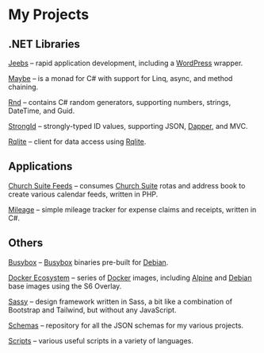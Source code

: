 # My Projects

## .NET Libraries

[Jeebs](https://github.com/bfren/jeebs) – rapid application development, including a [WordPress](https://wordpress.org) wrapper.

[Maybe](https://github.com/bfren/maybe) – is a monad for C# with support for Linq, async, and method chaining.

[Rnd](https://github.com/bfren/rnd) – contains C# random generators, supporting numbers, strings, DateTime, and Guid.

[StrongId](https://github.com/bfren/strongid) – strongly-typed ID values, supporting JSON, [Dapper](https://github.com/DapperLib/Dapper), and MVC.

[Rqlite](https://github.com/bfren/rqlite) – client for data access using [Rqlite](https://rqlite.io).

## Applications

[Church Suite Feeds](https://github.com/bfren/churchsuite-feeds) – consumes [Church Suite](https://churchsuite.com) rotas and address book to create various calendar feeds, written in PHP.

[Mileage](https://github.com/bfren/mileage) – simple mileage tracker for expense claims and receipts, written in C#.

## Others

[Busybox](https://github.com/bfren/busybox) – [Busybox](https://busybox.net) binaries pre-built for [Debian](https://debian.org).

[Docker Ecosystem](https://github.com/bfren/docker) – series of [Docker](https://www.docker.com) images, including [Alpine](https://alpinelinux.org) and [Debian](https://debian.org) base images using the S6 Overlay.

[Sassy](https://github.com/bfren/sassy) – design framework written in Sass, a bit like a combination of Bootstrap and Tailwind, but without any JavaScript.

[Schemas](https://github.com/bfren/schemas) – repository for all the JSON schemas for my various projects.

[Scripts](https://github.com/bfren/scripts) – various useful scripts in a variety of languages.
